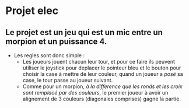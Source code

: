 #
# Projet elec

## Le projet est un jeu qui est un mic entre un **morpion** et un **puissance 4**.

* Les regles sont donc simple :
    * Les joueurs jouent chacun leur tour, et pour ce faire ils peuvent utiliser le joystick pour deplacer le pointeur bleu et le bouton pour choisir la case à mettre de leur couleur, quand un joueur a *posé* sa case, le tour passe au joueur suivant.
    * Comme pour un morpion, *à la difference que les ronds et les croix sont remplacé par des couleurs*, le premier joueur à avoir un alignement de 3 couleurs (diagonales comprises) gagne la partie.
